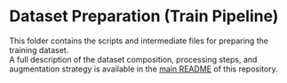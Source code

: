 # Dataset Preparation (Train Pipeline)

This folder contains the scripts and intermediate files for preparing the training dataset.  
A full description of the dataset composition, processing steps, and augmentation strategy is available in the [main README](../README.md) of this repository.
